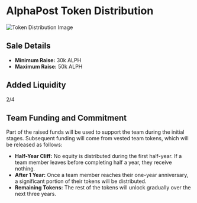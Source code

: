 # AlphaPost Token Distribution

![Token Distribution Image](https://github.com/ALPHPOST/alphpost.github.io/assets/124279523/4baf2706-2e05-4bb6-a84c-9559969c1149)

## Sale Details

- **Minimum Raise:** 30k ALPH
- **Maximum Raise:** 50k ALPH


## Added Liquidity

2/4

## Team Funding and Commitment

Part of the raised funds will be used to support the team during the initial stages. Subsequent funding will come from vested team tokens, which will be released as follows:

- **Half-Year Cliff:** No equity is distributed during the first half-year. If a team member leaves before completing half a year, they receive nothing.
- **After 1 Year:** Once a team member reaches their one-year anniversary, a significant portion of their tokens will be distributed.
- **Remaining Tokens:** The rest of the tokens will unlock gradually over the next three years.


